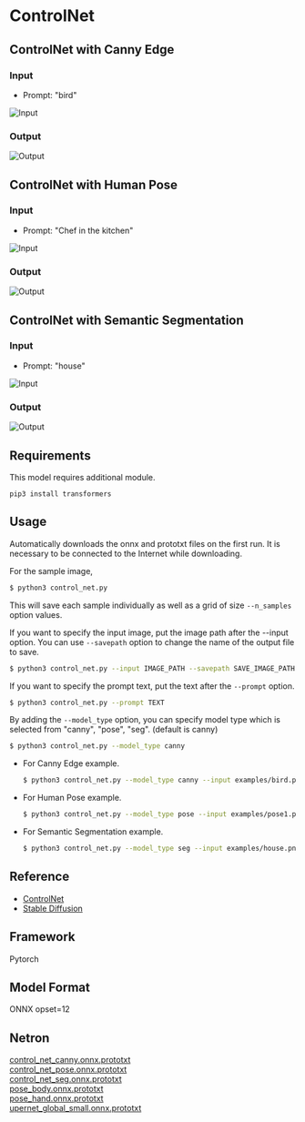 # ControlNet

## ControlNet with Canny Edge

### Input

- Prompt: "bird"

![Input](examples/bird.png)

### Output

![Output](examples/output_bird.png)

## ControlNet with Human Pose

### Input

- Prompt: "Chef in the kitchen"

![Input](examples/pose1.png)

### Output

![Output](examples/output_pose1.png)

## ControlNet with Semantic Segmentation

### Input

- Prompt: "house"

![Input](examples/house.png)

### Output

![Output](examples/output_house.png)

## Requirements
This model requires additional module.

```
pip3 install transformers
```

## Usage
Automatically downloads the onnx and prototxt files on the first run.
It is necessary to be connected to the Internet while downloading.

For the sample image,
```bash
$ python3 control_net.py
```

This will save each sample individually as well as a grid of size `--n_samples` option values.

If you want to specify the input image, put the image path after the --input option.
You can use `--savepath` option to change the name of the output file to save.
```bash
$ python3 control_net.py --input IMAGE_PATH --savepath SAVE_IMAGE_PATH
```

If you want to specify the prompt text, put the text after the `--prompt` option.
```bash
$ python3 control_net.py --prompt TEXT
```

By adding the `--model_type` option, you can specify model type which is selected from "canny", "pose", "seg". (default is canny)
```bash
$ python3 control_net.py --model_type canny
```

- For Canny Edge example.
    ```bash
    $ python3 control_net.py --model_type canny --input examples/bird.png --prompt bird
    ```

- For Human Pose example.
    ```bash
    $ python3 control_net.py --model_type pose --input examples/pose1.png --prompt "Chef in the kitchen"
    ```

- For Semantic Segmentation example.
    ```bash
    $ python3 control_net.py --model_type seg --input examples/house.png --prompt house
    ```

## Reference

- [ControlNet](https://github.com/lllyasviel/ControlNet)
- [Stable Diffusion](https://github.com/CompVis/stable-diffusion)

## Framework

Pytorch

## Model Format

ONNX opset=12

## Netron

[control_net_canny.onnx.prototxt](https://netron.app/?url=https://storage.googleapis.com/ailia-models/control_net/control_net_canny.onnx.prototxt)  
[control_net_pose.onnx.prototxt](https://netron.app/?url=https://storage.googleapis.com/ailia-models/control_net/control_net_pose.onnx.prototxt)  
[control_net_seg.onnx.prototxt](https://netron.app/?url=https://storage.googleapis.com/ailia-models/control_net/control_net_seg.onnx.prototxt)  
[pose_body.onnx.prototxt](https://netron.app/?url=https://storage.googleapis.com/ailia-models/control_net/pose_body.onnx.prototxt)  
[pose_hand.onnx.prototxt](https://netron.app/?url=https://storage.googleapis.com/ailia-models/control_net/pose_hand.onnx.prototxt)  
[upernet_global_small.onnx.prototxt](https://netron.app/?url=https://storage.googleapis.com/ailia-models/control_net/upernet_global_small.onnx.prototxt)

